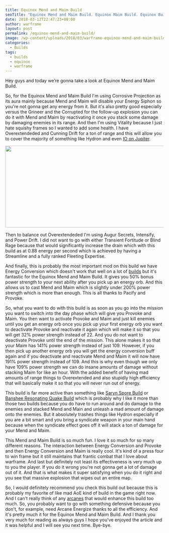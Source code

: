 ```yaml
---
title: Equinox Mend and Maim Build
seoTitle: "Equinox Mend and Maim Build. Equinox Maim Build. Equinox Build"
date: 2018-03-12T22:47:23+00:00
author: warframe
layout: post
permalink: /equinox-mend-and-maim-build/
image: /wp-content/uploads/2018/03/warframe-equinox-mend-and-maim-build.jpg
categories:
  - Builds
tags:
  - builds
  - equinox
  - warframe
---
```

<span>Hey guys and today we’re gonna take a look at Equinox Mend and Maim Build.</span><!--more-->

So, for the Equinox Mend and Maim Build I'm using Corrosive Projection as its aura mainly because Mend and Maim will disable your Energy Siphon so you're not gonna get any energy from it. But it's also pretty good especially versus the Grineer and the Corrupted for the follow-up explosion you can do it with Mend and Maim by reactivating it once you stack some damage by damaging enemies in its range. And then I'm using Vitality because I just hate squishy frames so I wanted to add some health. I have Overextendeded and Cunning Drift for a ton of range and this will allow you to cover the majority of something like Hydron and even [IO on Jupiter](https://warframeblog.com/how-to-farm-relics/).

<img src="https://warframeblog.com/wp-content/uploads/2018/03/equinox-mend-and-maim-build-1024x353.png" alt="" width="750" height="259" class="alignnone size-large wp-image-1095" srcset="https://warframeblog.com/wp-content/uploads/2018/03/equinox-mend-and-maim-build-1024x353.png 1024w, https://warframeblog.com/wp-content/uploads/2018/03/equinox-mend-and-maim-build-300x103.png 300w, https://warframeblog.com/wp-content/uploads/2018/03/equinox-mend-and-maim-build-768x265.png 768w, https://warframeblog.com/wp-content/uploads/2018/03/equinox-mend-and-maim-build.png 1593w" sizes="(max-width: 750px) 100vw, 750px" />

Then to balance out Overextendeded I'm using Augur Secrets, Intensify, and Power Drift. I did not want to go with either Transient Fortitude or Blind Rage because that would significantly increase the drain which with this build as at 0.88 energy per second which is achieved by having a Streamline and a fully ranked Fleeting Expertise.

And finally, this is probably the most important mod on this build we have Energy Conversion which doesn't work that well on a lot of [builds](https://warframeblog.com/warframe-builds/) but it's fantastic for the Equinox Mend and Maim Build. It gives you 50% bonus power strength to your next ability after you pick up an energy orb. And this allows us to cast Mend and Maim which is slightly under 200% power strength which is more than enough. This is all thanks to Pacify and Provoke.

So, what you want to do with this build is as soon as you go into the mission you want to switch into the day phase which will give you Provoke and Maim. You then want to activate Provoke and Maim and just kill enemies until you get an energy orb once you pick up your first energy orb you want to deactivate Provoke and reactivate it again which will make it so that you will get 32% power strength instead of 22. And you do not want to deactivate Provoke until the end of the mission. This alone makes it so that your Maim has 141% power strength instead of just 109. However, if you then pick up another energy orb you will get the energy conversion buff again and if you deactivate and reactivate Mend and Maim it will now have 191% power strength instead of 109. And this is why even though we only have 109% power strength we can do insane amounts of damage without stacking Maim for like an hour. With the added benefit of having mad amounts of range things to Overextended and also stupidly high efficiency that will basically make it so that you will never run out of energy.

This build is far more active than something like [Saryn Spore Build](https://warframeblog.com/saryn-spore-build/) or [Banshee Resonating Quake Build](https://warframeblog.com/banshee-resonating-quake-build/) which is probably why I like it more than those two builds because you do have to run around and do damage to the enemies and stacked Mend and Main and unleash a mad amount of damage onto the enemies. But it absolutely trashes things like Hydron especially if you are a bit smart and you bring a syndicate weapon in your main hand because when the syndicate effect goes off it will stack a ton of damage for your Mend and Maim.

This Mend and Maim Build is so much fun. I love it so much for so many different reasons. The interaction between Energy Conversion and Provoke and then Energy Conversion and Maim is really cool. It's kind of a press four to win frame but it still maintains that frantic combat that I love about warframe. And last but definitely not least its effectiveness is very much up to you the player. If you do it wrong you're not gonna get a lot of damage out of it. And that is what makes it super satisfying when you do it right and you see that massive explosion that wipes out an entire map.

So, I would definitely recommend you check this build out because this is probably my favorite of like mad AoE kind of build in the game right now. And I can't really think of any [arcanes](https://warframeblog.com/arcane-rework/) that would enhance this build too much. So, you probably want to go with something defensive because you don't, for example, need Arcane Energize thanks to all the efficiency. And it's pretty much it for the Equinox Mend and Maim Build. And I thank you very much for reading as always guys I hope you've enjoyed the article and it was helpful and I will see you next time. Bye-bye.